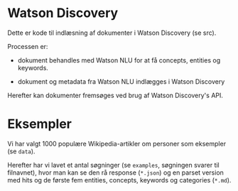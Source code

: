 # Watson Discovery

Dette er kode til indlæsning af dokumenter i Watson Discovery (se src).

Processen er:

* dokument behandles med Watson NLU for at få concepts, entities og keywords.

* dokument og metadata fra Watson NLU indlægges i Watson Discovery

Herefter kan dokumenter fremsøges ved brug af Watson Discovery's API.

# Eksempler

Vi har valgt 1000 populære Wikipedia-artikler om personer som eksempler (se `data`).

Herefter har vi lavet et antal søgninger (se `examples`, søgningen svarer til filnavnet), hvor man kan se den rå response (`*.json`) og en parset version med hits og de første fem entities, concepts, keywords og categories (`*.md`).




